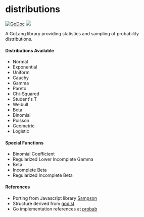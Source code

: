# distributions

[![GoDoc](https://godoc.org/github.com/atgJack/distributions?status.svg)](https://godoc.org/github.com/atgJack/distributions)
![](https://img.shields.io/badge/license-MIT-blue.svg)

A GoLang library providing statistics and sampling of probability distributions.

#### Distributions Available

- Normal
- Exponential
- Uniform
- Cauchy
- Gamma
- Pareto
- Chi-Squared
- Student's T
- Weibull
- Beta
- Binomial
- Poisson
- Geometric
- Logistic

#### Special Functions

- Binomial Coefficient
- Regularized Lower Incomplete Gamma
- Beta
- Incomplete Beta
- Regularized Incomplete Beta

#### References

- Porting from Javascript library [Sampson](https://github.com/atgJack/sampson)
- Structure derived from [godist](https://github.com/e-dard/godist)
- Go implementation references at [probab](https://github.com/ThePaw/probab)
